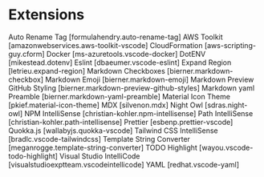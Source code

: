 # Extensions
Auto Rename Tag [formulahendry.auto-rename-tag]
AWS Toolkit [amazonwebservices.aws-toolkit-vscode]
CloudFormation [aws-scripting-guy.cform]
Docker [ms-azuretools.vscode-docker]
DotENV [mikestead.dotenv]
Eslint [dbaeumer.vscode-eslint]
Expand Region [letrieu.expand-region]
Markdown Checkboxes [bierner.markdown-checkbox]
Markdown Emoji [bierner.markdown-emoji]
Markdown Preview GitHub Styling [bierner.markdown-preview-github-styles]
Markdown yaml Preamble [bierner.markdown-yaml-preamble]
Material Icon Theme [pkief.material-icon-theme]
MDX [silvenon.mdx]
Night Owl [sdras.night-owl]
NPM IntelliSense [christian-kohler.npm-intellisense]
Path IntelliSense [christian-kohler.path-intellisense]
Prettier [esbenp.prettier-vscode]
Quokka.js [wallabyjs.quokka-vscode]
Tailwind CSS IntelliSense [bradlc.vscode-tailwindcss]
Template String Converter [meganrogge.template-string-converter]
TODO Highlight [wayou.vscode-todo-highlight]
Visual Studio IntelliCode [visualstudioexptteam.vscodeintellicode]
YAML [redhat.vscode-yaml]
